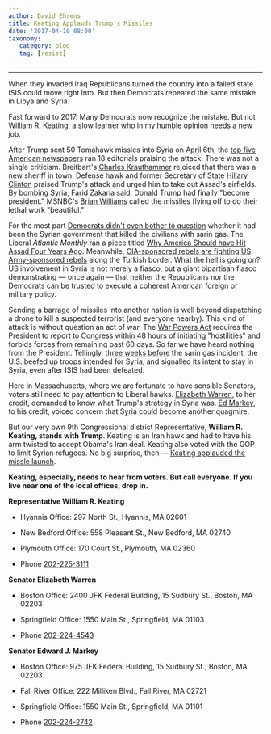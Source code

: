 ```yaml
---
author: David Ehrens
title: Keating Applauds Trump's Missiles
date: '2017-04-10 08:00'
taxonomy:
   category: blog
   tag: [resist]
---
```

---
When they invaded Iraq Republicans turned the country into a failed state ISIS could move right into. But then Democrats repeated the same mistake in Libya and Syria.

Fast forward to 2017. Many Democrats now recognize the mistake. But not William R. Keating, a slow learner who in my humble opinion needs a new job.

After Trump sent 50 Tomahawk missles into Syria on April 6th, the [top five American newspapers](https://www.commondreams.org/views/2017/04/09/five-top-papers-run-18-opinion-pieces-praising-syria-strikes-zero-are-critical) ran 18 editorials praising the attack. There was not a single criticism. Breitbart's [Charles Krauthammer](http://www.breitbart.com/video/2017/04/07/krauthammer-syria-strike-sends-message-sheriff-town-america-back/amp/) rejoiced that there was a new sheriff in town. Defense hawk and former Secretary of State [Hillary Clinton](https://amp.cnn.com/cnn/2017/04/06/politics/hillary-clinton-syria-assad/index.html) praised Trump's attack and urged him to take out Assad's airfields. By bombing Syria, [Farid Zakaria](http://www.cnn.com/videos/politics/2017/04/07/fareed-zakaria-trump-became-president-syria-newday.cnn) said, Donald Trump had finally "become president." MSNBC's [Brian Williams](http://www.cnn.com/videos/politics/2017/04/07/fareed-zakaria-trump-became-president-syria-newday.cnn) called the missiles flying off to do their lethal work "beautiful."

For the most part [Democrats didn't even bother to question](http://www.huffingtonpost.com/entry/democrats-criticism-donald-trump-syria-strike_us_58e80e73e4b00de141039d53) whether it had been the Syrian government that killed the civilians with sarin gas. The Liberal *Atlantic Monthly* ran a piece titled [Why America Should have Hit Assad Four Years Ago](https://www.theatlantic.com/amp/article/522255/). Meanwhile, [CIA-sponsored rebels are fighting US Army-sponsored rebels](http://www.latimes.com/world/middleeast/la-fg-cia-pentagon-isis-20160327-story.html) along the Turkish border. What the hell is going on? US involvement in Syria is not merely a fiasco, but a giant bipartisan fiasco demonstrating — once again — that neither the Republicans nor the Democrats can be trusted to execute a coherent American foreign or military policy.

Sending a barrage of missiles into another nation is well beyond dispatching a drone to kill a suspected terrorist (and everyone nearby). This kind of attack is without question an act of war. The [War Powers Act](https://fas.org/sgp/crs/natsec/R42699.pdf) requires the President to report to Congress within 48 hours of initiating "hostilities" and forbids forces from remaining past 60 days. So far we have heard nothing from the President. Tellingly, [three weeks before](https://www.armytimes.com/articles/82nd-airborne-syria-iraq-kuwait-islamic-state) the sarin gas incident, the U.S. beefed up troops intended for Syria, and signalled its intent to stay in Syria, even after ISIS had been defeated.

Here in Massachusetts, where we are fortunate to have sensible Senators, voters still need to pay attention to Liberal hawks. [Elizabeth Warren](http://www.masslive.com/news/index.ssf/2017/04/sen_elizabeth_warren_calls_for_1.html), to her credit, demanded to know what Trump's strategy in Syria was. [Ed Markey](https://www.msn.com/en-us/video/movievideo/markey-sees-syria-becoming-another-iraq/vp-BBzBQfk), to his credit, voiced concern that Syria could become another quagmire.

But our very own 9th Congressional district Representative, **William R. Keating, stands with Trump**. Keating is an Iran hawk and had to have his arm twisted to accept Obama's Iran deal. Keating also voted with the GOP to limit Syrian refugees. No big surprise, then — [Keating applauded the missle launch](http://www.capecod.com/newscenter/congressman-keating-says-strike-against-syria-was-necessary-and-proportional/).

**Keating, especially, needs to hear from voters. But call everyone. If you live near one of the local offices, drop in.**

**Representative William R. Keating**

-   Hyannis Office: 297 North St., Hyannis, MA 02601

-   New Bedford Office: 558 Pleasant St., New Bedford, MA 02740

-   Plymouth Office: 170 Court St., Plymouth, MA 02360

-   Phone [202-225-3111](tel:202-225-3111)

**Senator Elizabeth Warren**

-   Boston Office: 2400 JFK Federal Building, 15 Sudbury St., Boston, MA 02203

-   Springfield Office: 1550 Main St., Springfield, MA 01103

-   Phone [202-224-4543](tel:202-224-4543)

**Senator Edward J. Markey**

-   Boston Office: 975 JFK Federal Building, 15 Sudbury St., Boston, MA 02203

-   Fall River Office: 222 Milliken Blvd., Fall River, MA 02721

-   Springfield Office: 1550 Main St., Springfield, MA 01101

-   Phone [202-224-2742](tel:202-224-2742)
